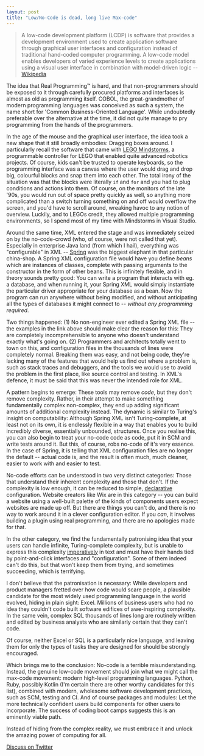 ```yaml
---
layout: post
title: "Low/No-Code is dead, long live Max-code"
---
```


> A low-code development platform (LCDP) is software that provides a
> development environment used to create application software through
> graphical user interfaces and configuration instead of traditional
> hand-coded computer programming. A low-code model enables developers
> of varied experience levels to create applications using a visual
> user interface in combination with model-driven logic
> -- [Wikipedia](https://en.wikipedia.org/wiki/Low-code_development_platform)

The idea that Real Programming&trade; is hard, and that
non-programmers should be exposed to it through carefully procured
platforms and interfaces is almost as old as programming itself. COBOL, the
great-grandmother of modern programming languages was conceived as
such a system, the name short for 'Common Business-Oriented
Language'. While undoubtedly preferable over the alternative at the
time, it did not quite manage to pry programming from the hands of the
programmers.

In the age of the mouse and the graphical user interface, the idea
took a new shape that it still broadly embodies: Dragging boxes
around. I particularly recall the software that came with [LEGO
Mindstorms](https://en.wikipedia.org/wiki/Lego_Mindstorms), a
programmable controller for LEGO that enabled quite advanced
robotics projects. Of course, kids can't be trusted to operate
keyboards, so the programming interface was a canvas where the user
would drag and drop big, colourful blocks and snap them into each
other. The total irony of the situation was that the blocks were
literally `if` and `for` and you had to plug conditions and actions
into them. Of course, on the monitors of the late '90s, you would run
out of space pretty quickly as well, so anything more complicated than
a switch turning something on and off would overflow the screen, and
you'd have to scroll around, wreaking havoc to any notion of
overview. Luckily, and to LEGOs credit, they allowed multiple
programming environments, so I spend most of my time with Mindstorms
in Visual Studio.

Around the same time, XML entered the stage and was immediately
seized on by the no-code-crowd (who, of course, were not called that
yet). Especially in enterprise Java land (from which I hail),
everything was "configurable" in XML --
[Spring](https://docs.spring.io/spring/docs/4.2.x/spring-framework-reference/html/xsd-configuration.html)
was the biggest elephant in that particular china-shop. A Spring XML
configuration file would have you define _beans_ which are instances
of classes, complete with passing arguments to the constructor in the
form of other beans. This is infinitely flexible, and in theory sounds
pretty good: You can write a program that interacts with eg. a
database, and when running it, your Spring XML would simply
instantiate the particular driver appropriate for your database as a
bean. Now the program can run anywhere without being modified, and
without anticipating all the types of databases it might connect to --
_without any programming required_.

Two things happened: (1) No non-engineer ever edited a Spring XML file
-- the examples in the link above should make clear the reason for
this: They are completely incomprehensible to anyone who doesn't
understand exactly what's going on. (2) Programmers and architects
totally went to town on this, and configuration files in the thousands
of lines were completely normal. Breaking them was easy, and not being
code, they're lacking many of the features that would help us find out
where a problem is, such as stack traces and debuggers, and the tools
we would use to avoid the problem in the first place,
like source control and testing. In XML's defence, it must be said
that this was never the intended role for XML.

A pattern begins to emerge: These tools may remove _code_, but they
don't remove complexity. Rather, in their attempt to make something
fundamentally complex non-complex, they end up adding significant
amounts of additional complexity instead. The dynamic is similar to
Turing's insight on computability: Although Spring XML isn't
Turing-complete, at least not on its own, it is endlessly flexible in
a way that enables you to build incredibly diverse, essentially
unbounded, structures. Once you realise this, you can also begin to
treat your no-code code as code, put it in SCM and write tests around
it. But this, of course, robs no-code of it's very essence. In the case
of Spring, it is telling that XML configuration files are no longer
the default -- actual code is, and the result is often much, much
cleaner, easier to work with and easier to test.

No-code efforts can be understood in two very distinct categories:
Those that understand their inherent complexity and those that
don't. If the complexity is low enough, it can be reduced to simple,
[declarative](https://en.wikipedia.org/wiki/Declarative_programming)
configuration. Website creators like Wix are in this category --
you can build a website using a well-built palette of the kinds of
components users expect websites are made up off. But there are things
you can't do, and there is no way to work around it in a clever
configuration editor. If you _can_, it involves building a plugin
using real programming, and there are no apologies made for that.

In the other category, we find the fundamentally patronising idea that
your users can handle infinite, Turing-complete complexity, but is
unable to express this complexity
[imperatively](https://en.wikipedia.org/wiki/Imperative_programming) in text
and must have their hands tied by point-and-click interfaces and
"configuration". Some of them indeed can't do this, but that won't
keep them from trying, and sometimes succeeding, which is terrifying.

I don't believe that the patronisation is necessary: While developers
and product managers fretted over how code would scare people, a
plausible candidate for the most widely used programming language in
the world evolved, hiding in plain sight: Excel. Millions of business
users who had no idea they couldn't code built software edifices of
awe-inspiring complexity. In the same vein, complex SQL thousands of
lines long are routinely written and edited by business analysts who are
similarly certain that they can't code.

Of course, neither Excel or SQL is a particularly nice language, and
leaving them for only the types of tasks they are designed for should
be strongly encouraged.

Which brings me to the conclusion: No-code is a terrible
misunderstanding. Instead, the genuine low-code movement should join
what we might call the max-code movement: modern high-level
programming languages. Python, Ruby, possibly Kotlin (I'm certain
there are other worthy candidates for this list), combined with
modern, wholesome software development practices, such as SCM, testing
and CI. And of course packages and modules: Let the more technically
confident users build components for other users to incorporate. The
success of coding boot camps suggests this is an eminently viable path.

Instead of hiding from the complex reality, we must embrace it and
unlock the amazing power of computing for all.

[Discuss on Twitter](https://twitter.com/mseebach/status/1265366229390430210)
